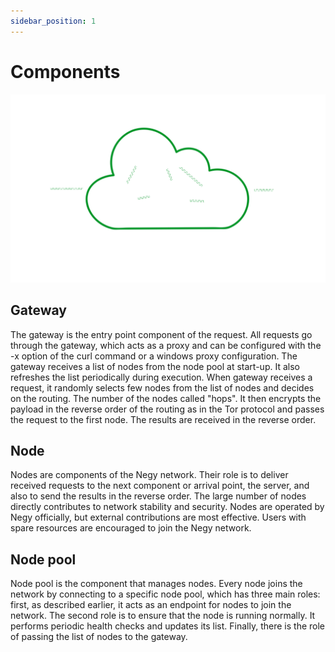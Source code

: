 ```yaml
---
sidebar_position: 1
---
```


# Components

![Architecture](./arch.png)

## Gateway

The gateway is the entry point component of the request. All requests go through the gateway, which acts as a proxy and can be configured with the -x option of the curl command or a windows proxy configuration. The gateway receives a list of nodes from the node pool at start-up. It also refreshes the list periodically during execution. When gateway receives a request, it randomly selects few nodes from the list of nodes and decides on the routing. The number of the nodes called "hops". It then encrypts the payload in the reverse order of the routing as in the Tor protocol and passes the request to the first node. The results are received in the reverse order.

## Node

Nodes are components of the Negy network. Their role is to deliver received requests to the next component or arrival point, the server, and also to send the results in the reverse order. The large number of nodes directly contributes to network stability and security. Nodes are operated by Negy officially, but external contributions are most effective. Users with spare resources are encouraged to join the Negy network.

## Node pool

Node pool is the component that manages nodes. Every node joins the network by connecting to a specific node pool, which has three main roles: first, as described earlier, it acts as an endpoint for nodes to join the network. The second role is to ensure that the node is running normally. It performs periodic health checks and updates its list. Finally, there is the role of passing the list of nodes to the gateway.

